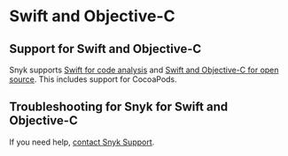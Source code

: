 # Swift and Objective-C

## Support for Swift and Objective-C

Snyk supports [Swift for code analysis](swift-for-code-analysis.md) and [Swift and Objective-C for open source](swift-and-objective-c-for-open-source.md). This includes support for CocoaPods.

## Troubleshooting for Snyk for Swift and Objective-C

If you need help, [contact Snyk Support](https://support.snyk.io/hc/en-us).&#x20;
